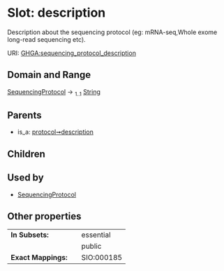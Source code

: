 
# Slot: description


Description about the sequencing protocol (eg: mRNA-seq,Whole exome long-read sequencing etc).

URI: [GHGA:sequencing_protocol_description](https://w3id.org/GHGA/sequencing_protocol_description)


## Domain and Range

[SequencingProtocol](SequencingProtocol.md) &#8594;  <sub>1..1</sub> [String](types/String.md)

## Parents

 *  is_a: [protocol➞description](protocol_description.md)

## Children


## Used by

 * [SequencingProtocol](SequencingProtocol.md)

## Other properties

|  |  |  |
| --- | --- | --- |
| **In Subsets:** | | essential |
|  | | public |
| **Exact Mappings:** | | SIO:000185 |


